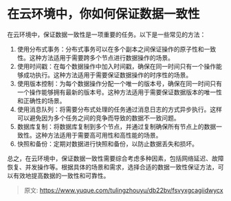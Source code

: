 # 在云环境中，你如何保证数据一致性

在云环境中，保证数据一致性是一项重要的任务。以下是一些常见的方法：

1. 使用分布式事务：分布式事务可以在多个副本之间保证操作的原子性和一致性。这种方法适用于需要跨多个节点进行数据操作的场景。
2. 使用时间戳：在每个数据操作中加入时间戳，确保在同一时间只有一个操作能够成功执行。这种方法适用于需要保证数据操作的时序性的场景。
3. 使用版本控制：为每个数据操作分配一个唯一的版本号，确保在同一时间只有一个操作能够拥有最新的版本号。这种方法适用于需要保证数据版本的唯一性和正确性的场景。
4. 使用消息队列：将需要分布式处理的任务通过消息日志的方式异步执行。这样可以避免因为多个任务之间的竞争而导致的数据不一致问题。
5. 数据库复制：将数据库复制到多个节点，并通过复制确保所有节点上的数据一致性。这种方法适用于需要高可用性和高性能的场景。
6. 快照和备份：定期对数据进行快照和备份，以防止数据丢失和损坏。

总之，在云环境中，保证数据一致性需要综合考虑多种因素，包括网络延迟、故障恢复、并发操作等。根据具体的场景和需求，选择合适的数据一致性保证方法，可以有效地提高数据的一致性和可靠性。


> 原文: <https://www.yuque.com/tulingzhouyu/db22bv/fsvyxgcagiidwycx>